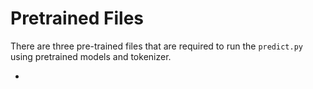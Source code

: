 
# Pretrained Files
There are three pre-trained files that are required to run the `predict.py` using pretrained models and tokenizer.

*

